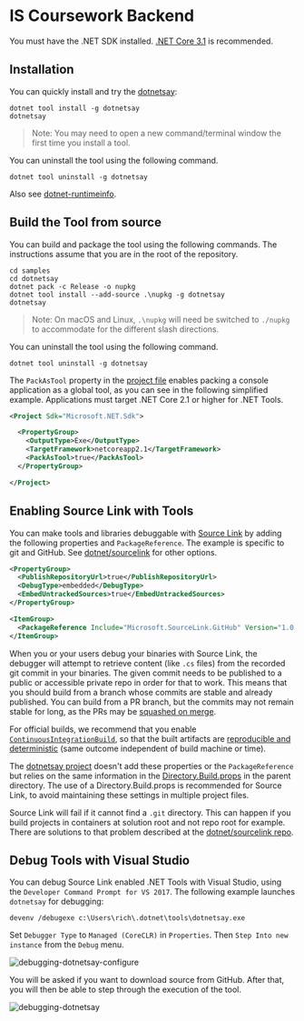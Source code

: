 # IS Coursework Backend

You must have the .NET SDK installed. [.NET Core 3.1](https://dotnet.microsoft.com/download/dotnet/3.1) is recommended.

## Installation

You can quickly install and try the [dotnetsay](https://www.nuget.org/packages/dotnetsay/):

```console
dotnet tool install -g dotnetsay
dotnetsay
```

> Note: You may need to open a new command/terminal window the first time you install a tool.

You can uninstall the tool using the following command.

```console
dotnet tool uninstall -g dotnetsay
```

Also see [dotnet-runtimeinfo](../dotnet-runtimeinfo/README.md).

## Build the Tool from source

You can build and package the tool using the following commands. The instructions assume that you are in the root of the repository.

```console
cd samples
cd dotnetsay
dotnet pack -c Release -o nupkg
dotnet tool install --add-source .\nupkg -g dotnetsay
dotnetsay
```

> Note: On macOS and Linux, `.\nupkg` will need be switched to `./nupkg` to accommodate for the different slash directions.

You can uninstall the tool using the following command.

```console
dotnet tool uninstall -g dotnetsay
```

The `PackAsTool` property in the [project file](dotnetsay.csproj) enables packing a console application as a global tool, as you can see in the following simplified example. Applications must target .NET Core 2.1 or higher for .NET Tools.

```xml
<Project Sdk="Microsoft.NET.Sdk">

  <PropertyGroup>
    <OutputType>Exe</OutputType>
    <TargetFramework>netcoreapp2.1</TargetFramework>
    <PackAsTool>true</PackAsTool>
  </PropertyGroup>

</Project>
```

## Enabling Source Link with Tools

You can make tools and libraries debuggable with [Source Link](https://github.com/dotnet/sourcelink) by adding the following properties and `PackageReference`. The example is specific to git and GitHub. See [dotnet/sourcelink](https://github.com/dotnet/sourcelink) for other options.

```xml
<PropertyGroup>
  <PublishRepositoryUrl>true</PublishRepositoryUrl>
  <DebugType>embedded</DebugType>
  <EmbedUntrackedSources>true</EmbedUntrackedSources>
</PropertyGroup>

<ItemGroup>
  <PackageReference Include="Microsoft.SourceLink.GitHub" Version="1.0.0" PrivateAssets="All"/>
</ItemGroup>
```

When you or your users debug your binaries with Source Link, the debugger will attempt to retrieve content (like `.cs` files) from the recorded git commit in your binaries. The given commit needs to be published to a public or accessible private repo in order for that to work. This means that you should build from a branch whose commits are stable and already published. You can build from a PR branch, but the commits may not remain stable for long, as the PRs may be [squashed on merge](https://help.github.com/articles/about-pull-request-merges/).

For official builds, we recommend that you enable [`ContinuousIntegrationBuild`](https://github.com/dotnet/sourcelink/blob/master/docs/README.md#continuousintegrationbuild), so that the built artifacts are [reproducible and deterministic](https://reproducible-builds.org/) (same outcome independent of build machine or time).

The [dotnetsay project](dotnetsay.csproj) doesn't add these properties or the `PackageReference` but relies on the same information in the [Directory.Build.props](../Directory.Build.props) in the parent directory. The use of a Directory.Build.props is recommended for Source Link, to avoid maintaining these settings in multiple project files.

Source Link will fail if it cannot find a `.git` directory. This can happen if you build projects in containers at solution root and not repo root for example. There are solutions to that problem described at the [dotnet/sourcelink repo](https://github.com/dotnet/sourcelink).

## Debug Tools with Visual Studio

You can debug Source Link enabled .NET Tools with Visual Studio, using the `Developer Command Prompt for VS 2017`. The following example launches `dotnetsay` for debugging:

```console
devenv /debugexe c:\Users\rich\.dotnet\tools\dotnetsay.exe
```

Set `Debugger Type` to `Managed (CoreCLR)` in `Properties`. Then `Step Into new instance` from the `Debug` menu.

![debugging-dotnetsay-configure](https://user-images.githubusercontent.com/2608468/40098555-db8cd828-5890-11e8-9549-b3bb1746c187.png)

You will be asked if you want to download source from GitHub. After that, you will then be able to step through the execution of the tool. 

![debugging-dotnetsay](https://user-images.githubusercontent.com/2608468/40098638-5a2be8b8-5891-11e8-83e7-905aa445c2fe.png)
